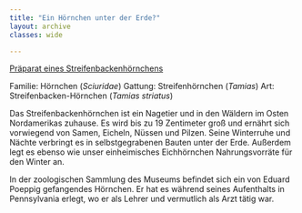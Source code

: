 ```yaml
---
title: "Ein Hörnchen unter der Erde?"
layout: archive
classes: wide

---
```


[Präparat eines Streifenbackenhörnchens](/img/thumbs/Streifenbackenhoernchen_thumb.jpg)

Familie: Hörnchen (*Sciuridae*)
Gattung: Streifenhörnchen (*Tamias*)
Art: Streifenbacken-Hörnchen (*Tamias striatus*)

Das Streifenbackenhörnchen ist ein Nagetier und in den Wäldern im Osten Nordamerikas zuhause. Es wird bis zu 19 Zentimeter groß und ernährt sich vorwiegend von Samen, Eicheln, Nüssen und Pilzen. Seine Winterruhe und Nächte verbringt es in selbstgegrabenen Bauten unter der Erde. Außerdem legt es ebenso wie unser einheimisches Eichhörnchen Nahrungsvorräte für den Winter an.

In der zoologischen Sammlung des Museums befindet sich ein von Eduard Poeppig gefangendes Hörnchen. Er hat es während seines Aufenthalts in Pennsylvania erlegt, wo er als Lehrer und vermutlich als Arzt tätig war.
